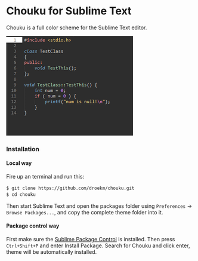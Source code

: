 # Chouku for Sublime Text

Chouku is a full color scheme for the Sublime Text editor.

![images](https://github.com/droekm/chouku/blob/master/images/cpp.PNG)

### Installation

#### Local way

Fire up an terminal and run this:
```sh
$ git clone https://github.com/droekm/chouku.git
$ cd chouku
```

Then start Sublime Text and open the packages folder using ``Preferences`` -> ``Browse Packages...``, and copy the complete theme folder into it.

#### Package control way

First make sure the [Sublime Package Control](https://sublime.wbond.net) is installed.
Then press ``Ctrl+Shift+P`` and enter Install Package. Search for Chouku and click enter, theme will be automatically installed.
